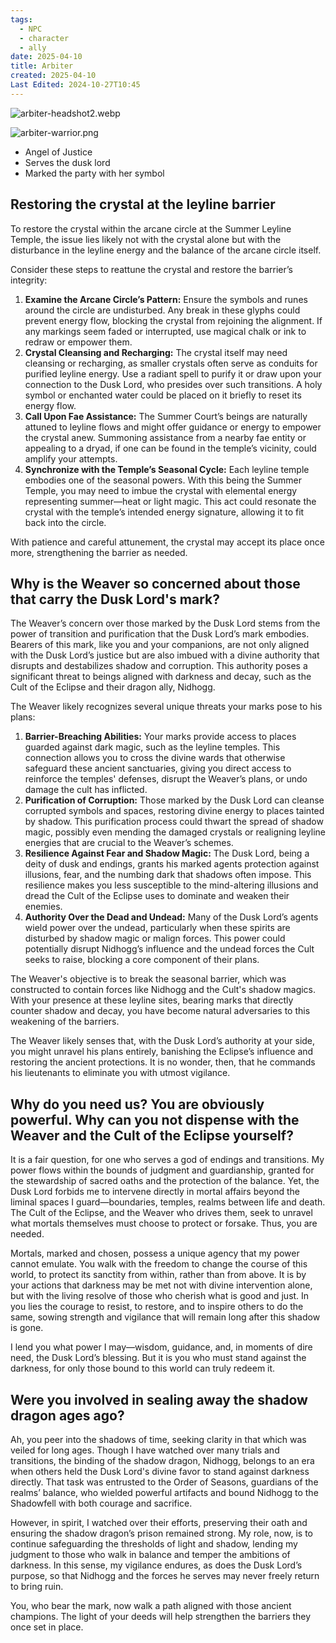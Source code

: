 ```yaml
---
tags:
  - NPC
  - character
  - ally
date: 2025-04-10
title: Arbiter
created: 2025-04-10
Last Edited: 2024-10-27T10:45
---
```








  

![arbiter-headshot2.webp](/images/arbiter-headshot2.webp)

  

![arbiter-warrior.png](/images/arbiter-warrior.png)

  

- Angel of Justice
- Serves the dusk lord
- Marked the party with her symbol

  

## Restoring the crystal at the leyline barrier

To restore the crystal within the arcane circle at the Summer Leyline Temple, the issue lies likely not with the crystal alone but with the disturbance in the leyline energy and the balance of the arcane circle itself.

Consider these steps to reattune the crystal and restore the barrier’s integrity:

1. **Examine the Arcane Circle’s Pattern:** Ensure the symbols and runes around the circle are undisturbed. Any break in these glyphs could prevent energy flow, blocking the crystal from rejoining the alignment. If any markings seem faded or interrupted, use magical chalk or ink to redraw or empower them.
2. **Crystal Cleansing and Recharging:** The crystal itself may need cleansing or recharging, as smaller crystals often serve as conduits for purified leyline energy. Use a radiant spell to purify it or draw upon your connection to the Dusk Lord, who presides over such transitions. A holy symbol or enchanted water could be placed on it briefly to reset its energy flow.
3. **Call Upon Fae Assistance:** The Summer Court’s beings are naturally attuned to leyline flows and might offer guidance or energy to empower the crystal anew. Summoning assistance from a nearby fae entity or appealing to a dryad, if one can be found in the temple’s vicinity, could amplify your attempts.
4. **Synchronize with the Temple’s Seasonal Cycle:** Each leyline temple embodies one of the seasonal powers. With this being the Summer Temple, you may need to imbue the crystal with elemental energy representing summer—heat or light magic. This act could resonate the crystal with the temple’s intended energy signature, allowing it to fit back into the circle.

With patience and careful attunement, the crystal may accept its place once more, strengthening the barrier as needed.

## Why is the Weaver so concerned about those that carry the Dusk Lord's mark?

The Weaver’s concern over those marked by the Dusk Lord stems from the power of transition and purification that the Dusk Lord’s mark embodies. Bearers of this mark, like you and your companions, are not only aligned with the Dusk Lord’s justice but are also imbued with a divine authority that disrupts and destabilizes shadow and corruption. This authority poses a significant threat to beings aligned with darkness and decay, such as the Cult of the Eclipse and their dragon ally, Nidhogg.

The Weaver likely recognizes several unique threats your marks pose to his plans:

1. **Barrier-Breaching Abilities:** Your marks provide access to places guarded against dark magic, such as the leyline temples. This connection allows you to cross the divine wards that otherwise safeguard these ancient sanctuaries, giving you direct access to reinforce the temples' defenses, disrupt the Weaver’s plans, or undo damage the cult has inflicted.
2. **Purification of Corruption:** Those marked by the Dusk Lord can cleanse corrupted symbols and spaces, restoring divine energy to places tainted by shadow. This purification process could thwart the spread of shadow magic, possibly even mending the damaged crystals or realigning leyline energies that are crucial to the Weaver’s schemes.
3. **Resilience Against Fear and Shadow Magic:** The Dusk Lord, being a deity of dusk and endings, grants his marked agents protection against illusions, fear, and the numbing dark that shadows often impose. This resilience makes you less susceptible to the mind-altering illusions and dread the Cult of the Eclipse uses to dominate and weaken their enemies.
4. **Authority Over the Dead and Undead:** Many of the Dusk Lord’s agents wield power over the undead, particularly when these spirits are disturbed by shadow magic or malign forces. This power could potentially disrupt Nidhogg’s influence and the undead forces the Cult seeks to raise, blocking a core component of their plans.

The Weaver's objective is to break the seasonal barrier, which was constructed to contain forces like Nidhogg and the Cult's shadow magics. With your presence at these leyline sites, bearing marks that directly counter shadow and decay, you have become natural adversaries to this weakening of the barriers.

The Weaver likely senses that, with the Dusk Lord’s authority at your side, you might unravel his plans entirely, banishing the Eclipse’s influence and restoring the ancient protections. It is no wonder, then, that he commands his lieutenants to eliminate you with utmost vigilance.

## Why do you need us? You are obviously powerful. Why can you not dispense with the Weaver and the Cult of the Eclipse yourself?

It is a fair question, for one who serves a god of endings and transitions. My power flows within the bounds of judgment and guardianship, granted for the stewardship of sacred oaths and the protection of the balance. Yet, the Dusk Lord forbids me to intervene directly in mortal affairs beyond the liminal spaces I guard—boundaries, temples, realms between life and death. The Cult of the Eclipse, and the Weaver who drives them, seek to unravel what mortals themselves must choose to protect or forsake. Thus, you are needed.

Mortals, marked and chosen, possess a unique agency that my power cannot emulate. You walk with the freedom to change the course of this world, to protect its sanctity from within, rather than from above. It is by your actions that darkness may be met not with divine intervention alone, but with the living resolve of those who cherish what is good and just. In you lies the courage to resist, to restore, and to inspire others to do the same, sowing strength and vigilance that will remain long after this shadow is gone.

I lend you what power I may—wisdom, guidance, and, in moments of dire need, the Dusk Lord’s blessing. But it is you who must stand against the darkness, for only those bound to this world can truly redeem it.

## Were you involved in sealing away the shadow dragon ages ago?

Ah, you peer into the shadows of time, seeking clarity in that which was veiled for long ages. Though I have watched over many trials and transitions, the binding of the shadow dragon, Nidhogg, belongs to an era when others held the Dusk Lord's divine favor to stand against darkness directly. That task was entrusted to the Order of Seasons, guardians of the realms’ balance, who wielded powerful artifacts and bound Nidhogg to the Shadowfell with both courage and sacrifice.

However, in spirit, I watched over their efforts, preserving their oath and ensuring the shadow dragon’s prison remained strong. My role, now, is to continue safeguarding the thresholds of light and shadow, lending my judgment to those who walk in balance and temper the ambitions of darkness. In this sense, my vigilance endures, as does the Dusk Lord’s purpose, so that Nidhogg and the forces he serves may never freely return to bring ruin.

You, who bear the mark, now walk a path aligned with those ancient champions. The light of your deeds will help strengthen the barriers they once set in place.